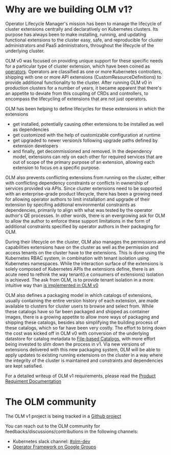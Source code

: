 # Why are we building OLM v1?

Operator Lifecycle Manager's mission has been to manage the lifecycle of cluster extensions centrally and declaratively on Kubernetes clusters. Its purpose has always been to make installing, running, and updating functional extensions to the cluster easy, safe, and reproducible for cluster administrators and PaaS administrators, throughout the lifecycle of the underlying cluster. 

OLM v0 was focused on providing unique support for these specific needs for a particular type of cluster extension, which have been coined as [operators](https://operatorhub.io/what-is-an-operator#:~:text=is%20an%20Operator-,What%20is%20an%20Operator%20after%20all%3F,or%20automation%20software%20like%20Ansible.). 
Operators are classified as one or more Kubernetes controllers, shipping with one or more API extensions (CustomResourceDefinitions) to provide additional functionality to the cluster. After running OLM v0 in production clusters for a number of years, it became apparent that there's an appetite to deviate from this coupling of CRDs and controllers, to encompass the lifecycling of extensions that are not just operators.

OLM has been helping to define lifecycles for these extensions in which the extensions
* get installed, potentially causing other extensions to be installed as well as dependencies 
* get customized with the help of customizable configuration at runtime 
* get upgraded to newer version/s following upgrade paths defined by extension developers 
* and finally, get decommissioned and removed.
In the dependency model, extensions can rely on each other for required services that are out of scope of the primary purpose of an extension, allowing each extension to focus on a specific purpose. 

OLM also prevents conflicting extensions from running on the cluster, either with conflicting dependency constraints or conflicts in ownership of services provided via APIs. Since cluster extensions need to be supported with an enterprise-grade product lifecycle, there has been a growing need for allowing operator authors to limit installation and upgrade of their extension by specifing addtional environmental constraints as dependencies, primarily to align with what was tested by the operator author's QE processes. In other words, there is an evergrowing ask for OLM to allow the author to enforce these support limitations in the form of additional constraints specified by operator authors in their packaging for OLM.

During their lifecycle on the cluster, OLM also manages the permissions and capabilities extensions have on the cluster as well as the permission and access tenants on the cluster have to the extensions. This is done using the Kubernetes RBAC system, in combination with tenant isolation using Kubernetes namespaces. While the interaction surface of the extensions is solely composed of Kubernetes APIs the extensions define, there is an acute need to rethink the way tenant(i.e consumers of extensions) isolation is achieved. The ask from OLM, is to provide tenant isolation in a more intuitive way than [is implemented in OLM v0](https://olm.operatorframework.io/docs/advanced-tasks/operator-scoping-with-operatorgroups/#docs)

OLM also defines a packaging model in which catalogs of extensions, usually containing the entire version history of each extension, are made available to clusters for cluster users to browse and select from. While these catalogs have so far been packaged and shipped as container images, there is a growing appetite to allow more ways of packaging and shipping these catalogs, besides also simplifying the building process of these catalogs, which so far have been very costly. The effort to bring down the cost was kicked off in OLM v0 with conversion of the underlying datastore for catalog metadata to [File-based Catalogs](https://olm.operatorframework.io/docs/reference/file-based-catalogs/), with more effort being invested to slim down the process in v1. Via new versions of extensions delivered with this new packaging system, OLM will be able to apply updates to existing running extensions on the cluster in a way where the integrity of the cluster is maintained and constraints and dependencies are kept satisfied.


For a detailed writeup of OLM v1 requirements, please read the [Product Requiment Documentation](github.com/operator-framework/operator-controller/olmv1_roadmap.md)

# The OLM community

The OLM v1 project is being tracked in a [Github project](https://github.com/orgs/operator-framework/projects/8/)

You can reach out to the OLM community for feedbacks/discussions/contributions in the following channels: 
* Kubernetes slack channel: [#olm-dev](https://kubernetes.slack.com/messages/olm-dev)
* [Operator Framework on Google Groups](https://groups.google.com/forum/#!forum/operator-framework)
 

